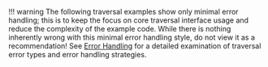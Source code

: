 !!! warning 
    The following traversal examples show only minimal error handling; this is to keep the focus on core traversal interface usage and reduce the complexity of the example code. While there is nothing inherently wrong with this minimal error handling style, do not view it as a recommendation! See [Error Handling](../core-api/error-handling.md#traversal-error-handling) for a detailed examination of traversal error types and error handling strategies.
